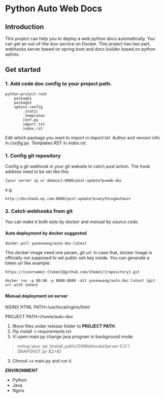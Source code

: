 # Python Auto Web Docs

## Introduction
This project can help you to deploy a web python docs automatically.
You can get an out-of-the-box service on Docker.
This project has two part, webhooks server based on spring boot and docs builder based on python sphinx.

## Get started

### 1. Add code doc config to your project path.
```text
python-project-root
    package1
    package2
    sphinx-config
        _static
        _templates
        conf.py
        import.txt
        index.rst
```
Edit which package you want to import in *import.txt*.
Author and version info in *config.py*.
Templates RST in *index.rst*.

### 1. Config git repository
Config a git webhook in your git website to catch *post* action.
The hook address need to be set like this.
```
{your server ip or domain}:8080/post-update?p=web-doc
```
e.g.
```
http://docshook.my.com:8080/post-update?p=anythingbutmust
```

### 2. Catch webhooks from git
You can make it both *auto by docker* and *manual by source code*.

#### Auto deployment by docker **suggested**
```shell
docker pull yasenwang/auto-doc:latest
```
This docker image need one param, git url.
In case that, docker image is officially not supposed to set public ssh key inside.
You can generate a token url like example:
```shell
https://{username}:{token}@github.com/{home}/{repository}.git
```
```shell
docker run -p 80:80 -p 8080:8080 -dit yasenwang/auto-doc:latest {git url with token}
```

#### Manual deployment on server

NGINX HTML PATH=/usr/local/nginx/html

PROJECT PATH=/home/auto-doc

1. Move files under *release* folder to **PROJECT PATH**.
2. Pip install -r requirements.txt
3. Vi open main.py change java program in background mode.
> nohup java -jar {install_path}/GitWebhooksServer-0.0.1-SNAPSHOT.jar &2>&1
3. Chmod +x main.py and run it.

***ENVIRONMENT***
- Python
- Java
- Nginx
